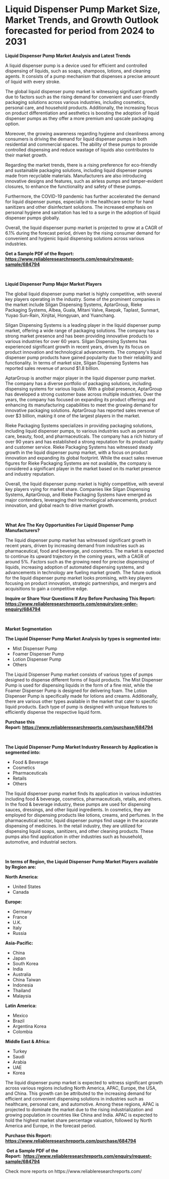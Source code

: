 <p><h1>Liquid Dispenser Pump Market Size, Market Trends, and Growth Outlook forecasted for period from 2024 to 2031</h1></p><p><strong>Liquid Dispenser Pump Market Analysis and Latest Trends</strong></p>
<p><p>A liquid dispenser pump is a device used for efficient and controlled dispensing of liquids, such as soaps, shampoos, lotions, and cleaning agents. It consists of a pump mechanism that dispenses a precise amount of liquid with every stroke.</p><p>The global liquid dispenser pump market is witnessing significant growth due to factors such as the rising demand for convenient and user-friendly packaging solutions across various industries, including cosmetics, personal care, and household products. Additionally, the increasing focus on product differentiation and aesthetics is boosting the adoption of liquid dispenser pumps as they offer a more premium and upscale packaging option.</p><p>Moreover, the growing awareness regarding hygiene and cleanliness among consumers is driving the demand for liquid dispenser pumps in both residential and commercial spaces. The ability of these pumps to provide controlled dispensing and reduce wastage of liquids also contributes to their market growth.</p><p>Regarding the market trends, there is a rising preference for eco-friendly and sustainable packaging solutions, including liquid dispenser pumps made from recyclable materials. Manufacturers are also introducing innovative designs and features, such as airless pumps and tamper-evident closures, to enhance the functionality and safety of these pumps.</p><p>Furthermore, the COVID-19 pandemic has further accelerated the demand for liquid dispenser pumps, especially in the healthcare sector for hand sanitizers and other disinfectant solutions. The increased emphasis on personal hygiene and sanitation has led to a surge in the adoption of liquid dispenser pumps globally.</p><p>Overall, the liquid dispenser pump market is projected to grow at a CAGR of 6.1% during the forecast period, driven by the rising consumer demand for convenient and hygienic liquid dispensing solutions across various industries.</p></p>
<p><strong>Get a Sample PDF of the Report:&nbsp; <a href="https://www.reliableresearchreports.com/enquiry/request-sample/684794">https://www.reliableresearchreports.com/enquiry/request-sample/684794</a></strong></p>
<p>&nbsp;</p>
<p><strong>Liquid Dispenser Pump Major Market Players</strong></p>
<p><p>The global liquid dispenser pump market is highly competitive, with several key players operating in the industry. Some of the prominent companies in the market include Silgan Dispensing Systems, AptarGroup, Rieke Packaging Systems, Albea, Guala, Mitani Valve, Raepak, Taplast, Sunmart, Yuyao Sun-Rain, Xinjitai, Hongyuan, and Yuanchang.</p><p>Silgan Dispensing Systems is a leading player in the liquid dispenser pump market, offering a wide range of packaging solutions. The company has a strong market presence and has been providing innovative products to various industries for over 60 years. Silgan Dispensing Systems has experienced significant growth in recent years, driven by its focus on product innovation and technological advancements. The company's liquid dispenser pump products have gained popularity due to their reliability and functionality. In terms of market size, Silgan Dispensing Systems has reported sales revenue of around $1.8 billion.</p><p>AptarGroup is another major player in the liquid dispenser pump market. The company has a diverse portfolio of packaging solutions, including dispensing systems for various liquids. With a global presence, AptarGroup has developed a strong customer base across multiple industries. Over the years, the company has focused on expanding its product offerings and enhancing its manufacturing capabilities to meet the growing demand for innovative packaging solutions. AptarGroup has reported sales revenue of over $3 billion, making it one of the largest players in the market.</p><p>Rieke Packaging Systems specializes in providing packaging solutions, including liquid dispenser pumps, to various industries such as personal care, beauty, food, and pharmaceuticals. The company has a rich history of over 90 years and has established a strong reputation for its product quality and customer service. Rieke Packaging Systems has witnessed steady growth in the liquid dispenser pump market, with a focus on product innovation and expanding its global footprint. While the exact sales revenue figures for Rieke Packaging Systems are not available, the company is considered a significant player in the market based on its market presence and industry reputation.</p><p>Overall, the liquid dispenser pump market is highly competitive, with several key players vying for market share. Companies like Silgan Dispensing Systems, AptarGroup, and Rieke Packaging Systems have emerged as major contenders, leveraging their technological advancements, product innovation, and global reach to drive market growth.</p></p>
<p>&nbsp;</p>
<p><strong>What Are The Key Opportunities For Liquid Dispenser Pump Manufacturers?</strong></p>
<p><p>The liquid dispenser pump market has witnessed significant growth in recent years, driven by increasing demand from industries such as pharmaceutical, food and beverage, and cosmetics. The market is expected to continue its upward trajectory in the coming years, with a CAGR of around 5%. Factors such as the growing need for precise dispensing of liquids, increasing adoption of automated dispensing systems, and advancements in technology are fueling market growth. The future outlook for the liquid dispenser pump market looks promising, with key players focusing on product innovation, strategic partnerships, and mergers and acquisitions to gain a competitive edge.</p></p>
<p><strong>Inquire or Share Your Questions If Any Before Purchasing This Report: <a href="https://www.reliableresearchreports.com/enquiry/pre-order-enquiry/684794">https://www.reliableresearchreports.com/enquiry/pre-order-enquiry/684794</a></strong></p>
<p>&nbsp;</p>
<p><strong>Market Segmentation</strong></p>
<p><strong>The Liquid Dispenser Pump Market Analysis by types is segmented into:</strong></p>
<p><ul><li>Mist Dispenser Pump</li><li>Foamer Dispenser Pump</li><li>Lotion Dispenser Pump</li><li>Others</li></ul></p>
<p><p>The Liquid Dispenser Pump market consists of various types of pumps designed to dispense different forms of liquid products. The Mist Dispenser Pump is used for dispensing liquids in the form of a fine mist, while the Foamer Dispenser Pump is designed for delivering foam. The Lotion Dispenser Pump is specifically made for lotions and creams. Additionally, there are various other types available in the market that cater to specific liquid products. Each type of pump is designed with unique features to efficiently dispense the respective liquid form.</p></p>
<p><strong>Purchase this Report:&nbsp;<a href="https://www.reliableresearchreports.com/purchase/684794">https://www.reliableresearchreports.com/purchase/684794</a></strong></p>
<p>&nbsp;</p>
<p><strong>The Liquid Dispenser Pump Market Industry Research by Application is segmented into:</strong></p>
<p><ul><li>Food & Beverage</li><li>Cosmetics</li><li>Pharmaceuticals</li><li>Retails</li><li>Others</li></ul></p>
<p><p>The liquid dispenser pump market finds its application in various industries including food & beverage, cosmetics, pharmaceuticals, retails, and others. In the food & beverage industry, these pumps are used for dispensing sauces, dressings, and other liquid ingredients. In cosmetics, they are employed for dispensing products like lotions, creams, and perfumes. In the pharmaceutical sector, liquid dispenser pumps find usage in the accurate dispensing of medicines. In the retail industry, they are utilized for dispensing liquid soaps, sanitizers, and other cleaning products. These pumps also find application in other industries such as household, automotive, and industrial sectors.</p></p>
<p>&nbsp;</p>
<p><strong>In terms of Region, the Liquid Dispenser Pump Market Players available by Region are:</strong></p>
<p>
    <p> <strong> North America: </strong>
        <ul>
            <li>United States</li>
            <li>Canada</li>
        </ul>
        </p> 
    <p> <strong> Europe: </strong>
        <ul>
            <li>Germany</li>
            <li>France</li>
            <li>U.K.</li>
            <li>Italy</li>
            <li>Russia</li>
        </ul>
        </p> 
    <p> <strong> Asia-Pacific: </strong>
        <ul>
            <li>China</li>
            <li>Japan</li>
            <li>South Korea</li>
            <li>India</li>
            <li>Australia</li>
            <li>China Taiwan</li>
            <li>Indonesia</li>
            <li>Thailand</li>
            <li>Malaysia</li>
        </ul>
        </p> 
    <p> <strong> Latin America: </strong>
        <ul>
            <li>Mexico</li>
            <li>Brazil</li>
            <li>Argentina Korea</li>
            <li>Colombia</li>
        </ul>
        </p> 
    <p> <strong> Middle East & Africa: </strong>
        <ul>
            <li>Turkey</li>
            <li>Saudi</li>
            <li>Arabia</li>
            <li>UAE</li>
            <li>Korea</li>
        </ul>
    </p>
    </p>
<p><p>The liquid dispenser pump market is expected to witness significant growth across various regions including North America, APAC, Europe, the USA, and China. This growth can be attributed to the increasing demand for efficient and convenient dispensing solutions in industries such as healthcare, personal care, and automotive. Among these regions, APAC is projected to dominate the market due to the rising industrialization and growing population in countries like China and India. APAC is expected to hold the highest market share percentage valuation, followed by North America and Europe, in the forecast period.</p></p>
<p><strong>Purchase this Report: <a href="https://www.reliableresearchreports.com/purchase/684794">https://www.reliableresearchreports.com/purchase/684794</a></strong></p>
<p>&nbsp;<strong>Get a Sample PDF of the Report:&nbsp;&nbsp;<a href="https://www.reliableresearchreports.com/enquiry/request-sample/684794">https://www.reliableresearchreports.com/enquiry/request-sample/684794</a></strong></p>
<p><strong></strong></p>
<p>Check more reports on https://www.reliableresearchreports.com/</p>